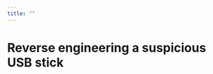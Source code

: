 ```yaml
---
title: ""
---
```


Reverse engineering a suspicious USB stick
==================================





